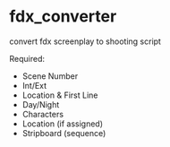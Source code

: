 # fdx_converter
convert fdx screenplay to shooting script

Required: 

- Scene Number
- Int/Ext
- Location & First Line
- Day/Night
- Characters
- Location (if assigned)
- Stripboard (sequence)